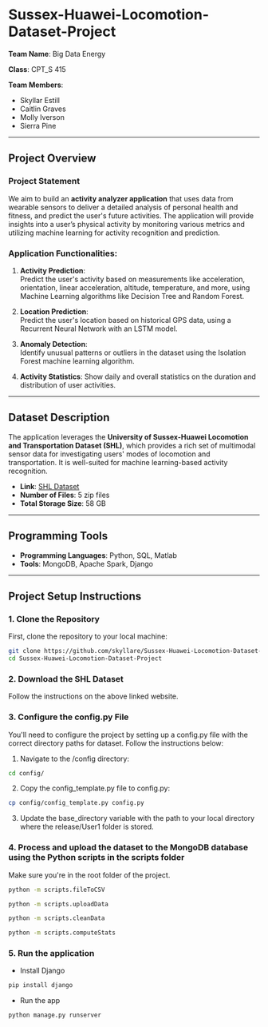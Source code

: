 # Sussex-Huawei-Locomotion-Dataset-Project

**Team Name**: Big Data Energy

**Class**: CPT_S 415 

**Team Members**:  
- Skyllar Estill  
- Caitlin Graves  
- Molly Iverson  
- Sierra Pine  

---

## Project Overview

### Project Statement

We aim to build an **activity analyzer application** that uses data from wearable sensors to deliver a detailed analysis of personal health and fitness, and predict the user's future activities. The application will provide insights into a user’s physical activity by monitoring various metrics and utilizing machine learning for activity recognition and prediction.

### Application Functionalities:

1. **Activity Prediction**:  
   Predict the user's activity based on measurements like acceleration, orientation, linear acceleration, altitude, temperature, and more, using Machine Learning algorithms like Decision Tree and Random Forest.

2. **Location Prediction**:  
   Predict the user's location based on historical GPS data, using a Recurrent Neural Network with an LSTM model.

3. **Anomaly Detection**:  
   Identify unusual patterns or outliers in the dataset using the Isolation Forest machine learning algorithm.

4. **Activity Statistics**:
   Show daily and overall statistics on the duration and distribution of user activities.

---

## Dataset Description

The application leverages the **University of Sussex-Huawei Locomotion and Transportation Dataset (SHL)**, which provides a rich set of multimodal sensor data for investigating users' modes of locomotion and transportation. It is well-suited for machine learning-based activity recognition.

- **Link**: [SHL Dataset](http://www.shl-dataset.org/dataset/)  
- **Number of Files**: 5 zip files  
- **Total Storage Size**: 58 GB  

---

## Programming Tools

- **Programming Languages**: Python, SQL, Matlab
- **Tools**: MongoDB, Apache Spark, Django

---

## Project Setup Instructions

### 1. Clone the Repository

First, clone the repository to your local machine:

```bash
git clone https://github.com/skyllare/Sussex-Huawei-Locomotion-Dataset-Project
cd Sussex-Huawei-Locomotion-Dataset-Project
```

### 2. Download the SHL Dataset

Follow the instructions on the above linked website.

### 3. Configure the config.py File

You'll need to configure the project by setting up a config.py file with the correct directory paths for dataset. Follow the instructions below:

1. Navigate to the /config directory:

```bash
cd config/
```

2. Copy the config_template.py file to config.py:
```bash
cp config/config_template.py config.py
```

3. Update the base_directory variable with the path to your local directory where the release/User1 folder is stored.

### 4. Process and upload the dataset to the MongoDB database using the Python scripts in the scripts folder

Make sure you're in the root folder of the project.

```bash
python -m scripts.fileToCSV
```
```bash
python -m scripts.uploadData
```
```bash
python -m scripts.cleanData
```
```bash
python -m scripts.computeStats
```

### 5. Run the application
* Install Django
```bash
pip install django
```
* Run the app
```bash
python manage.py runserver
```
